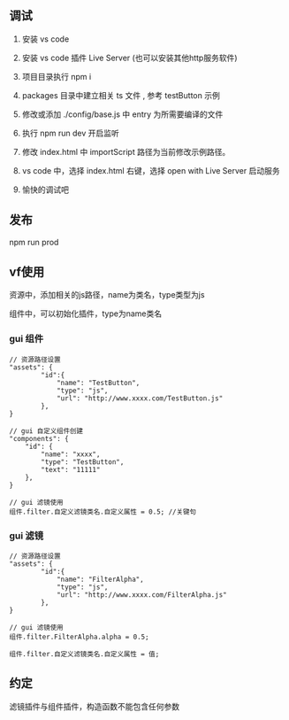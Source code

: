 ## 调试

1. 安装 vs code 

2. 安装 vs code 插件 Live Server (也可以安装其他http服务软件)

3. 项目目录执行 npm i

4. packages 目录中建立相关 ts 文件 , 参考 testButton 示例

3. 修改或添加 ./config/base.js 中 entry 为所需要编译的文件

3. 执行 npm run dev 开启监听

4. 修改 index.html 中 importScript 路径为当前修改示例路径。

5. vs code 中，选择 index.html 右键，选择 open with Live Server 启动服务

6. 愉快的调试吧

## 发布

npm run prod

## vf使用

资源中，添加相关的js路径，name为类名，type类型为js

组件中，可以初始化插件，type为name类名

### gui 组件
```
// 资源路径设置
"assets": {
        "id":{
            "name": "TestButton",
            "type": "js",
            "url": "http://www.xxxx.com/TestButton.js"
        },
}

// gui 自定义组件创建
"components": {
    "id": {
        "name": "xxxx",
        "type": "TestButton",
        "text": "11111"
    },
}

// gui 滤镜使用
组件.filter.自定义滤镜类名.自定义属性 = 0.5; //关键句
```

### gui 滤镜

```
// 资源路径设置
"assets": {
        "id":{
            "name": "FilterAlpha",
            "type": "js",
            "url": "http://www.xxxx.com/FilterAlpha.js"
        },
}

// gui 滤镜使用
组件.filter.FilterAlpha.alpha = 0.5; 

组件.filter.自定义滤镜类名.自定义属性 = 值;
```

## 约定

滤镜插件与组件插件，构造函数不能包含任何参数
